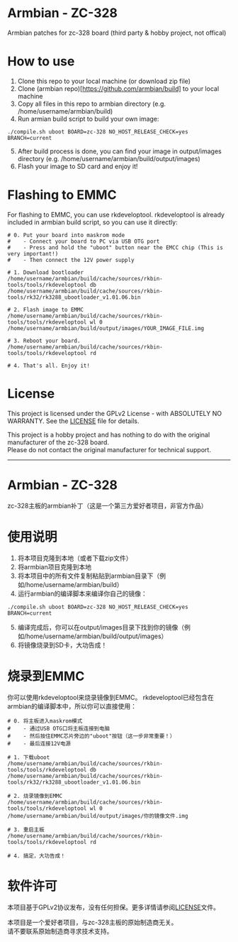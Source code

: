 # Armbian - ZC-328
Armbian patches for zc-328 board (third party &amp; hobby project, not offical)

# How to use
1. Clone this repo to your local machine (or download zip file)
2. Clone (armbian repo)[https://github.com/armbian/build] to your local machine
3. Copy all files in this repo to armbian directory (e.g. /home/username/armbian/build)
4. Run armian build script to build your own image:
```
./compile.sh uboot BOARD=zc-328 NO_HOST_RELEASE_CHECK=yes BRANCH=current
```
5. After build process is done, you can find your image in output/images directory (e.g. /home/username/armbian/build/output/images)
6. Flash your image to SD card and enjoy it!

# Flashing to EMMC
For flashing to EMMC, you can use rkdeveloptool. 
rkdeveloptool is already included in armbian build script, so you can use it directly:
```
# 0. Put your board into maskrom mode
#    - Connect your board to PC via USB OTG port
#    - Press and hold the "uboot" button near the EMCC chip (This is very important!)
#    - Then connect the 12V power supply

# 1. Download bootloader
/home/username/armbian/build/cache/sources/rkbin-tools/tools/rkdeveloptool db /home/username/armbian/build/cache/sources/rkbin-tools/rk32/rk3288_ubootloader_v1.01.06.bin

# 2. Flash image to EMMC
/home/username/armbian/build/cache/sources/rkbin-tools/tools/rkdeveloptool wl 0 /home/username/armbian/build/output/images/YOUR_IMAGE_FILE.img

# 3. Reboot your board.
/home/username/armbian/build/cache/sources/rkbin-tools/tools/rkdeveloptool rd

# 4. That's all. Enjoy it!
```

# License
This project is licensed under the GPLv2 License - with ABSOLUTELY NO WARRANTY. See the [LICENSE](LICENSE) file for details. 

This project is a hobby project and has nothing to do with the original manufacturer of the zc-328 board.  
Please do not contact the original manufacturer for technical support.

------------

# Armbian - ZC-328
zc-328主板的armbian补丁（这是一个第三方爱好者项目，非官方作品）

# 使用说明
1. 将本项目克隆到本地（或者下载zip文件）
2. 将armbian项目克隆到本地
3. 将本项目中的所有文件复制粘贴到armbian目录下（例如/home/username/armbian/build）
4. 运行armbian的编译脚本来编译你自己的镜像：
```
./compile.sh uboot BOARD=zc-328 NO_HOST_RELEASE_CHECK=yes BRANCH=current
```
5. 编译完成后，你可以在output/images目录下找到你的镜像（例如/home/username/armbian/build/output/images）
6. 将镜像烧录到SD卡，大功告成！

# 烧录到EMMC
你可以使用rkdeveloptool来烧录镜像到EMMC。
rkdeveloptool已经包含在armbian的编译脚本中，所以你可以直接使用：
```
# 0. 将主板进入maskrom模式
#    - 通过USB OTG口将主板连接到电脑
#    - 然后按住EMMC芯片旁边的"uboot"按钮（这一步非常重要！）
#    - 最后连接12V电源

# 1. 下载uboot
/home/username/armbian/build/cache/sources/rkbin-tools/tools/rkdeveloptool db /home/username/armbian/build/cache/sources/rkbin-tools/rk32/rk3288_ubootloader_v1.01.06.bin

# 2. 烧录镜像到EMMC
/home/username/armbian/build/cache/sources/rkbin-tools/tools/rkdeveloptool wl 0 /home/username/armbian/build/output/images/你的镜像文件.img

# 3. 重启主板
/home/username/armbian/build/cache/sources/rkbin-tools/tools/rkdeveloptool rd

# 4. 搞定，大功告成！
```

# 软件许可
本项目基于GPLv2协议发布，没有任何担保。更多详情请参阅[LICENSE](LICENSE)文件。  

本项目是一个爱好者项目，与zc-328主板的原始制造商无关。  
请不要联系原始制造商寻求技术支持。
